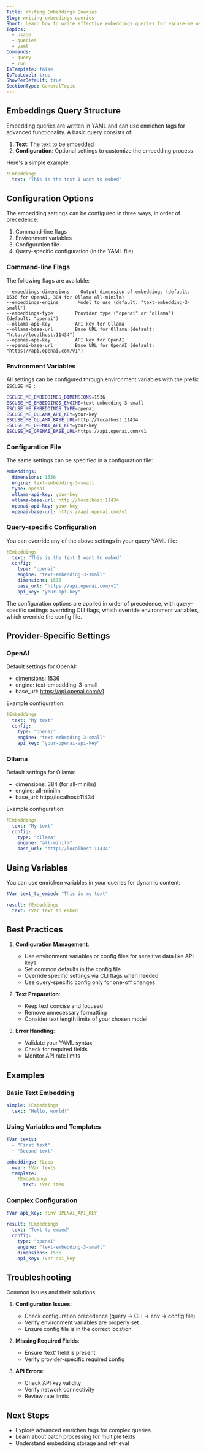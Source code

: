 ```yaml
---
Title: Writing Embeddings Queries
Slug: writing-embeddings-queries
Short: Learn how to write effective embeddings queries for escuse-me using YAML
Topics:
  - usage
  - queries
  - yaml
Commands:
  - query
  - run
IsTemplate: false
IsTopLevel: true
ShowPerDefault: true
SectionType: GeneralTopic
---
```


## Embeddings Query Structure

Embedding queries are written in YAML and can use emrichen tags for advanced functionality. A basic query consists of:

1. **Text**: The text to be embedded
2. **Configuration**: Optional settings to customize the embedding process

Here's a simple example:

```yaml
!Embeddings
  text: "This is the text I want to embed"
```

## Configuration Options

The embedding settings can be configured in three ways, in order of precedence:

1. Command-line flags
2. Environment variables
3. Configuration file
4. Query-specific configuration (in the YAML file)

### Command-line Flags

The following flags are available:

```
--embeddings-dimensions    Output dimension of embeddings (default: 1536 for OpenAI, 384 for Ollama all-minilm)
--embeddings-engine       Model to use (default: "text-embedding-3-small")
--embeddings-type        Provider type ("openai" or "ollama") (default: "openai")
--ollama-api-key         API key for Ollama
--ollama-base-url        Base URL for Ollama (default: "http://localhost:11434")
--openai-api-key         API key for OpenAI
--openai-base-url        Base URL for OpenAI (default: "https://api.openai.com/v1")
```

### Environment Variables

All settings can be configured through environment variables with the prefix `ESCUSE_ME_`:

```bash
ESCUSE_ME_EMBEDDINGS_DIMENSIONS=1536
ESCUSE_ME_EMBEDDINGS_ENGINE=text-embedding-3-small
ESCUSE_ME_EMBEDDINGS_TYPE=openai
ESCUSE_ME_OLLAMA_API_KEY=your-key
ESCUSE_ME_OLLAMA_BASE_URL=http://localhost:11434
ESCUSE_ME_OPENAI_API_KEY=your-key
ESCUSE_ME_OPENAI_BASE_URL=https://api.openai.com/v1
```

### Configuration File

The same settings can be specified in a configuration file:

```yaml
embeddings:
  dimensions: 1536
  engine: text-embedding-3-small
  type: openai
  ollama-api-key: your-key
  ollama-base-url: http://localhost:11434
  openai-api-key: your-key
  openai-base-url: https://api.openai.com/v1
```

### Query-specific Configuration

You can override any of the above settings in your query YAML file:

```yaml
!Embeddings
  text: "This is the text I want to embed"
  config:
    type: "openai"
    engine: "text-embedding-3-small"
    dimensions: 1536
    base_url: "https://api.openai.com/v1"
    api_key: "your-api-key"
```

The configuration options are applied in order of precedence, with query-specific settings overriding CLI flags, which override environment variables, which override the config file.

## Provider-Specific Settings

### OpenAI

Default settings for OpenAI:
- dimensions: 1536
- engine: text-embedding-3-small
- base_url: https://api.openai.com/v1

Example configuration:

```yaml
!Embeddings
  text: "My text"
  config:
    type: "openai"
    engine: "text-embedding-3-small"
    api_key: "your-openai-api-key"
```

### Ollama

Default settings for Ollama:
- dimensions: 384 (for all-minilm)
- engine: all-minilm
- base_url: http://localhost:11434

Example configuration:

```yaml
!Embeddings
  text: "My text"
  config:
    type: "ollama"
    engine: "all-minilm"
    base_url: "http://localhost:11434"
```

## Using Variables

You can use emrichen variables in your queries for dynamic content:

```yaml
!Var text_to_embed: "This is my text"

result: !Embeddings
  text: !Var text_to_embed
```

## Best Practices

1. **Configuration Management**:
   - Use environment variables or config files for sensitive data like API keys
   - Set common defaults in the config file
   - Override specific settings via CLI flags when needed
   - Use query-specific config only for one-off changes

2. **Text Preparation**:
   - Keep text concise and focused
   - Remove unnecessary formatting
   - Consider text length limits of your chosen model

3. **Error Handling**:
   - Validate your YAML syntax
   - Check for required fields
   - Monitor API rate limits

## Examples

### Basic Text Embedding

```yaml
simple: !Embeddings
  text: "Hello, world!"
```

### Using Variables and Templates

```yaml
!Var texts:
  - "First text"
  - "Second text"

embeddings: !Loop
  over: !Var texts
  template:
    !Embeddings
      text: !Var item
```

### Complex Configuration

```yaml
!Var api_key: !Env OPENAI_API_KEY

result: !Embeddings
  text: "Text to embed"
  config:
    type: "openai"
    engine: "text-embedding-3-small"
    dimensions: 1536
    api_key: !Var api_key
```

## Troubleshooting

Common issues and their solutions:

1. **Configuration Issues**:
   - Check configuration precedence (query → CLI → env → config file)
   - Verify environment variables are properly set
   - Ensure config file is in the correct location

2. **Missing Required Fields**:
   - Ensure 'text' field is present
   - Verify provider-specific required config

3. **API Errors**:
   - Check API key validity
   - Verify network connectivity
   - Review rate limits

## Next Steps

- Explore advanced emrichen tags for complex queries
- Learn about batch processing for multiple texts
- Understand embedding storage and retrieval 